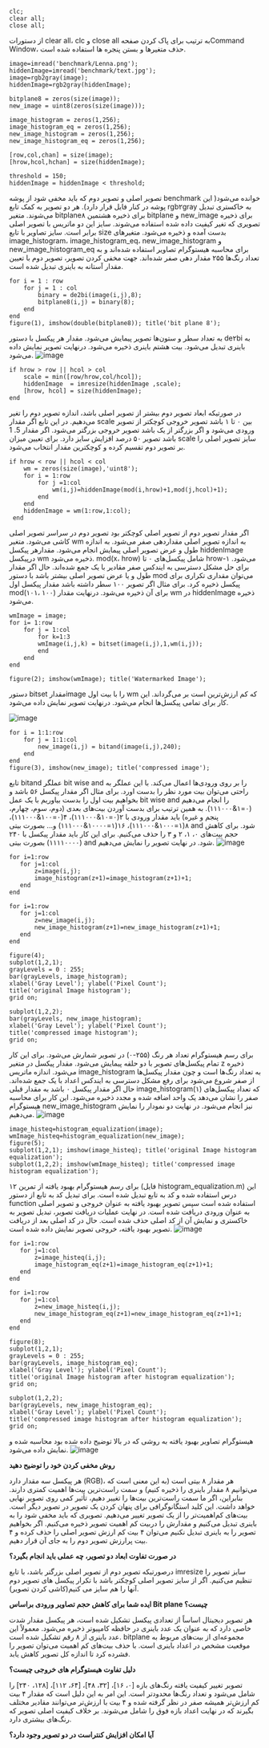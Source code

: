 
```
clc;
clear all;
close all;
```
از دستورات clear all، clc و close all  به ترتیب برای پاک کردن صفحهCommand Window، حذف متغیرها و بستن پنجره ها استفاده شده است.
```
image=imread('benchmark/Lenna.png');
hiddenImage=imread('benchmark/text.jpg');
image=rgb2gray(image); 
hiddenImage=rgb2gray(hiddenImage); 

bitplane8 = zeros(size(image));
new_image = uint8(zeros(size(image)));

image_histogram = zeros(1,256);
image_histogram_eq = zeros(1,256);
new_image_histogram = zeros(1,256);
new_image_histogram_eq = zeros(1,256);

[row,col,chan] = size(image);
[hrow,hcol,hchan] = size(hiddenImage);

threshold = 150;
hiddenImage = hiddenImage < threshold;
```
تصویر اصلی و تصویر دوم که باید مخفی شود از پوشه benchmark خوانده می‌شود( این پوشه در کنار فایل قرار دارد). هر دو تصویر به کمک تابع rgb۲gray به خاکستری تبدیل می‌شوند. متغیر bitplane۸ برای ذخیره هشتمین bitplane و new_image برای ذخیره تصویری که تغیر کیفیت داده شده استفاده می‌شوند. سایز این دو ماتریس با تصویر اصلی برابر است. سایز تصاویر با تابع size بدست آمده و ذخیره می‌شود. متغیر‌های image_histogram، image_histogram_eq، new_image_histogram و new_image_histogram_eq برای محاسبه هیستوگرام تصاویر استفاده شده‌اند و به تعداد رنگ‌ها ۲۵۵ مقدار دهی صفر شده‌اند. جهت مخفی کردن تصویر، تصویر دوم با تعیین مقدار آستانه به باینری تبدیل شده است.
```
for i = 1 : row
    for j = 1 : col
        binary = de2bi(image(i,j),8);
        bitplane8(i,j) = binary(8);
    end
end
figure(1), imshow(double(bitplane8)); title('bit plane 8');
```
به تعداد سطر و ستون‌ها تصویر پیمایش می‌شود. مقدار هر پیکسل با دستور de۲bi به باینری تبدیل می‌شود. بیت هشتم باینری ذخیره می‌شود. درنهایت تصویر نمایش داده می‌شود.
 ![image](https://github.com/semnan-university-ai/image-processing-class-002/blob/main/exercises/fvatani/18/tamrin18-1.png)

```
if hrow > row || hcol > col
    scale = min([row/hrow,col/hcol]);
    hiddenImage  = imresize(hiddenImage ,scale);
    [hrow, hcol] = size(hiddenImage);
end
```
در صورتیکه ابعاد تصویر دوم بیشتر از تصویر اصلی باشد، اندازه تصویر دوم را تغیر می‌دهیم. در این تابع اگر مقدار scale بین ۰ تا ۱ باشد تصویر خروجی کوچکتر از تصویر ورودی می‌شود و اگر بزرگتر از یک باشد تصویر خروجی بزرگتر می‌شود. اگر مقدار 5. 1 باشد تصویر ۵۰ درصد افزایش سایز دارد. برای تعیین میزان scale سایز تصویر اصلی را بر تصویر دوم تقسیم کرده و کوچکترین مقدار انتخاب می‌شود.
```
if hrow < row || hcol < col
    wm = zeros(size(image),'uint8');
    for i = 1:row
        for j =1:col
            wm(i,j)=hiddenImage(mod(i,hrow)+1,mod(j,hcol)+1);
        end
    end
    hiddenImage = wm(1:row,1:col);  
 end
```
اگر مقدار تصویر دوم از تصویر اصلی کوچکتر بود تصویر دوم در سراسر تصویر اصلی کاشی می‌شود. متغیر wm به اندازه تصویر اصلی مقداردهی صفر می‌شود. به اندازه طول و عرض تصویر اصلی پیمایش انجام می‌شود. مقدارهر پیکسل hiddenImage درپیکسل wm ذخیره می‌شود. mod(x، hrow) شامل پیکسل‌های ۰ تا hrow-۱ می‌شود. برای حل مشکل دسترسی به ایندکس صفر مقادیر با یک جمع شده‌اند. حال اگر مقدار طول و یا عرض تصویر اصلی بیشتر باشد با دستور mod می‌توان مقداری تکراری برای پیکسل ذخیره کرد. برای مثال اگر تصویر ۱۰۰ سطر داشته باشد مقدار پیکسل اول mod(۱۰۱، ۱۰۰) برای آن ذخیره می‌شود. درنهایت مقدار wm در hiddenImage ذخیره می‌شود.
```
wmImage = image;
for i= 1:row
    for j = 1:col
        for k=1:3
        wmImage(i,j,k) = bitset(image(i,j),1,wm(i,j));
        end
    end
end

figure(2); imshow(wmImage); title('Watermarked Image');
```
دستور bitset مقدارimage را با بیت اول wm که کم ارزش‌ترین است بر می‌گرداند. این کار برای تمامی پیکسل‌ها انجام می‌شود. درنهایت تصویر نمایش داده می‌شود.

![image](https://github.com/semnan-university-ai/image-processing-class-002/blob/main/exercises/fvatani/18/tamrin18-2.png)
``` 
for i = 1:1:row
    for j = 1:1:col
        new_image(i,j) = bitand(image(i,j),240);
    end
end
figure(3), imshow(new_image); title('compressed image');
```
تابع bitand عملگر bit wise and را بر روی ورودی‌ها اعمال می‌کند. با این عملگر به راحتی می‌توان بیت مورد نظر را بدست اورد. برای مثال اگر مقدار پیکسل ۵۶ باشد و بخواهیم بیت اول را بدست بیاوریم با یک عمل bit wise and را انجام می‌دهیم (۰=۱&۱۱۱۰۰۰). به همین ترتیب برای بدست آوردن بیت‌های بعدی (دوم، سوم، چهارم، پنجم و غیره) باید مقدار ورودی با ۲(۰=۱۰&۱۱۱۰۰۰)، ۴(۰=۱۰۰&۱۱۱۰۰۰)، ۸(۱=۱۰۰۰&۱۱۱۰۰۰)، ۱۶(۱=۱۰۰۰۰&۱۱۱۰۰۰) و... بصورت بیتی and شود. برای کاهش حجم بیت‌های ۰، ۱، ۲ و ۳ را حذف می‌کنیم. برای این کار باید مقدار پیکسل با ۲۴۰ (۱۱۱۱۰۰۰۰) بصورت بیتی and شود. در نهایت تصویر را نمایش می‌دهیم.
 ![image](https://github.com/semnan-university-ai/image-processing-class-002/blob/main/exercises/fvatani/18/tamrin18-3.png)
```
for i=1:row
   for j=1:col
       z=image(i,j);
       image_histogram(z+1)=image_histogram(z+1)+1;
   end
end

for i=1:row
   for j=1:col
       z=new_image(i,j);
       new_image_histogram(z+1)=new_image_histogram(z+1)+1;
   end
end

figure(4);
subplot(1,2,1);
grayLevels = 0 : 255;
bar(grayLevels, image_histogram);
xlabel('Gray Level'); ylabel('Pixel Count');
title('original Image histogram');
grid on;

subplot(1,2,2);
bar(grayLevels, new_image_histogram);
xlabel('Gray Level'); ylabel('Pixel Count');
title('compressed image histogram');
grid on;
```
برای رسم هیستوگرام تعداد هر رنگ (۲۵۵-۰) در تصویر شمارش می‌شود. برای این کار تمام پیکسل‌های تصویر با دو حلقه پیمایش می‌شود. مقدار پیکسل در متغیر z ذخیره می‌شود. اندازه ماتریس image_histogram به تعداد رنگ‌ها است و چون مقدار پیکسل‌ها از صفر شروع می‌شود برای رفع مشکل دسترسی به ایندکس اعداد با یک جمع شده‌اند. حال اگر مقدار پیکسل ۰ باشد به مقدار قبلی image_histogram(۱) که تعداد پیکسل‌های صفر را نشان می‌دهد یک واحد اضافه شده و مجدد ذخیره می‌شود. این کار برای محاسبه هیستوگرام new_image_histogram نیز انجام می‌شود. در نهایت دو نمودار را نمایش می‌دهیم.
 ![image](https://github.com/semnan-university-ai/image-processing-class-002/blob/main/exercises/fvatani/18/tamrin18-4.png)
```
image_histeq=histogram_equalization(image);
wmImage_histeq=histogram_equalization(new_image);
figure(5);
subplot(1,2,1); imshow(image_histeq); title('original Image histogram equalization');
subplot(1,2,2); imshow(wmImage_histeq); title('compressed image histogram equalization');
```
برای رسم هیستوگرام بهبود یافته از تمرین ۱۲ (فایل histogram_equalization.m) این درس استفاده شده و کد به تابع تبدیل شده است. برای تبدیل کد به تابع از دستور function استفاده شده است سپس تصویر بهبود یافته به عنوان خروجی و تصویر اصلی به عنوان ورودی دریافت شده است. در نهایت عملیات دریافت تصویر، تبدیل تصویر به خاکستری و نمایش آن از کد اصلی حذف شده است. حال در کد اصلی بعد از دریافت تصویر بهبود یافته، خروجی تصویر نمایش داده شده است.
 ![image](https://github.com/semnan-university-ai/image-processing-class-002/blob/main/exercises/fvatani/18/tamrin18-5.png)

```
for i=1:row
   for j=1:col
       z=image_histeq(i,j);
       image_histogram_eq(z+1)=image_histogram_eq(z+1)+1;
   end
end

for i=1:row
   for j=1:col
       z=new_image_histeq(i,j);
       new_image_histogram_eq(z+1)=new_image_histogram_eq(z+1)+1;
   end
end

figure(8);
subplot(1,2,1);
grayLevels = 0 : 255;
bar(grayLevels, image_histogram_eq);
xlabel('Gray Level'); ylabel('Pixel Count');
title('original Image histogram after histogram equalization');
grid on;

subplot(1,2,2);
bar(grayLevels, new_image_histogram_eq);
xlabel('Gray Level'); ylabel('Pixel Count');
title('compressed image histogram after histogram equalization');
grid on;
```
هیستوگرام تصاویر بهبود یافته به روشی که در بالا توضیح داده شده بود محاسبه شده و نمایش داده می‌شود.
 ![image](https://github.com/semnan-university-ai/image-processing-class-002/blob/main/exercises/fvatani/18/tamrin18-6.png)


 **روش مخفی کردن خود را توضیح دهید**
 
هر پیکسل سه مقدار دارد (RGB)، هر مقدار ۸ بیتی است (به این معنی است که می‌توانیم ۸ مقدار باینری را ذخیره کنیم) و سمت راست‌ترین بیت‌ها اهمیت کمتری دارند. بنابراین، اگر ما سمت راست‌ترین بیت‌ها را تغییر دهیم، تأثیر کمی روی تصویر نهایی خواهد داشت. این کلید استگانوگرافی برای پنهان کردن یک تصویر در تصویر دیگر است. بیت‌های کم‌اهمیت‌تر را از یک تصویر تغییر می‌دهیم. تصویری که باید مخفی شود را به باینری تبدیل می‌کنیم و مقدارش را دربیت کم اهمیت تصویر ذخیره می‌کنیم. اگر بخواهیم تصویر را به باینری تبدیل نکنیم می‌توان ۴ بیت کم ارزش تصویر اصلی را حذف کرده و ۴ بیت پرارزش تصویر دوم را به جای آن قرار دهیم.

**در صورت تفاوت ابعاد دو تصویر، چه عملی باید انجام بگیرد؟**

درصورتیکه تصویر دوم از تصویر اصلی بزرگتر باشد، با تابع imresize سایز تصویر را تنظیم می‌کنیم. اگر از سایز تصویر اصلی کوچکتر باشد با تکرار پیکسل های تصویر دوم آنها را هم سایز می کنیم(کاشی کردن تصویر).

**ایده شما برای کاهش حجم تصاویر ورودی براساس Bit plane چیست؟**

هر تصویر دیجیتال اساساً از تعدادی پیکسل تشکیل شده است، هر پیکسل مقدار شدت خاصی دارد که به عنوان یک عدد باینری در حافظه کامپیوتر ذخیره می‌شود. معمولاً این عدد باینری از ۸ رقم تشکیل شده است. bitplane مجموعه‌ای از بیت‌های مربوط به موقعیت مشخص در اعداد باینری است. با حذف بیت‌های کم اهمیت می‌توان تصویر را فشرده کرد تا اندازه کل تصویر کاهش یابد.

**دلیل تفاوت هیستوگرام های خروجی چیست؟**

تصویر تغییر کیفیت یافته رنگ‌های بازه [۰، ۱۶]، [۳۲، ۴۸]، [۶۴، ۱۱۲]، [۱۲۸، ۲۴۰] را شامل می‌شود و تعداد رنگ‌ها محدود‌تر است. این امر به این دلیل است که مقدار ۴ بیت کم ارزش‌تر همیشه صفر در نظر گرفته شده و ۴ بیت با ارزش‌تر می‌توانند مقادیر مختلف بگیرند که در نهایت اعداد بازه فوق را شامل می‌شوند. بر خلاف کیفیت اصلی تصویر که رنگ‌های بیشتری دارد.

 **آیا امکان افزایش کنتراست در دو تصویر وجود دارد؟**
 
 
 
